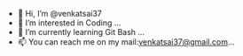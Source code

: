 - 👋 Hi, I’m @venkatsai37
- 👀 I’m interested in Coding ...
- 🌱 I’m currently learning Git Bash ...
- 📫 You can reach me on my mail:venkatsai37@gmail.com...

<!---
venkatsai37/venkatsai37 is a ✨ special ✨ repository because its `README.md` (this file) appears on your GitHub profile.
You can click the Preview link to take a look at your changes.
--->
